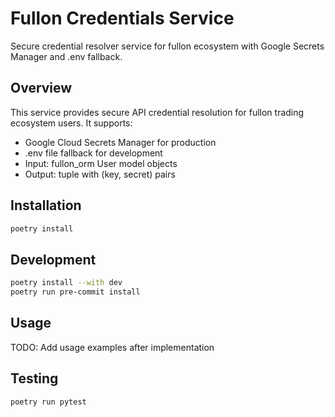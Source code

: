 # Fullon Credentials Service

Secure credential resolver service for fullon ecosystem with Google Secrets Manager and .env fallback.

## Overview

This service provides secure API credential resolution for fullon trading ecosystem users. It supports:

- Google Cloud Secrets Manager for production
- .env file fallback for development
- Input: fullon_orm User model objects
- Output: tuple with (key, secret) pairs

## Installation

```bash
poetry install
```

## Development

```bash
poetry install --with dev
poetry run pre-commit install
```

## Usage

TODO: Add usage examples after implementation

## Testing

```bash
poetry run pytest
```